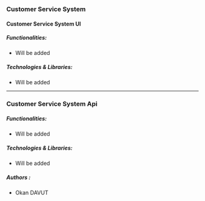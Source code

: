 ### Customer Service System

#### Customer Service System UI

##### Functionalities:

- Will be added

##### Technologies & Libraries:

- Will be added

---------------------------


### Customer Service System Api

##### Functionalities:

- Will be added

##### Technologies & Libraries:

- Will be added

##### Authors :

- Okan DAVUT
